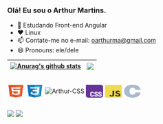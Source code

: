 ### Olá! Eu sou o Arthur Martins.

- 🌱 Estudando Front-end Angular
- ❤️ Linux
- 📫 Contate-me no e-mail: oarthurma@gmail.com
- 😄 Pronouns: ele/dele

| <a href="https://github.com/anuraghazra/github-readme-stats"><img align="center" src="https://github-readme-stats.vercel.app/api?username=oarthurma&show_icons=true&include_all_commits=true&theme=buefy&hide_border=true" alt="Anurag's github stats" /></a> | <a href="https://github.com/anuraghazra/github-readme-stats"><img align="center" src="https://github-readme-stats.vercel.app/api/top-langs/?username=oarthurma&layout=compact&theme=buefy&hide_border=true" /></a> |
| ------------- | ------------- |
  
  

  </div>
<div style="display: inline_block"><br>
  <img align="center" alt="Arthur-HTML" height="30" width="40" src="https://raw.githubusercontent.com/devicons/devicon/master/icons/html5/html5-original.svg">
  <img align="center" alt="Arthur-CSS" height="30" width="40" src="https://raw.githubusercontent.com/devicons/devicon/master/icons/css3/css3-original.svg">
  <img align="center" alt="Arthur-CSS" height="30" width="40" src="https://raw.githubusercontent.com/CSS-Next/logo.css/blob/main/css.svg">
  <img align="center" alt="Arthur-CSS" height="30" width="40" src="https://github.com/CSS-Next/logo.css/blob/main/css.svg">
  <img align="center" alt="Arthur-JS" height="30" width="40" src="https://raw.githubusercontent.com/devicons/devicon/master/icons/javascript/javascript-original.svg">
  <img align="center" alt="Arthur-C" height="30" width="40" src="https://github.com/devicons/devicon/blob/master/icons/c/c-original.svg">
</div>

##

<div>
  <a href = "mailto:oarthurma@gmail.com"><img src="https://img.shields.io/badge/-Gmail-%23333?style=for-the-badge&logo=gmail&logoColor=white" target="_blank"></a>
  <a href="https://www.linkedin.com/in/oarthurma" target="_blank"><img src="https://img.shields.io/badge/-LinkedIn-%230077B5?style=for-the-badge&logo=linkedin&logoColor=white" target="_blank"></a> 
</div>

